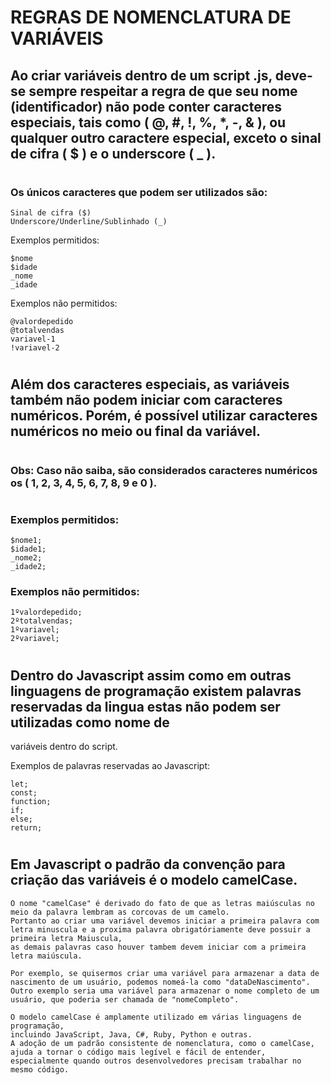 # REGRAS DE NOMENCLATURA DE VARIÁVEIS

## Ao criar variáveis dentro de um script .js, deve-se sempre respeitar a regra de que seu nome (identificador) não pode conter caracteres especiais, tais como ( @, #, !, %, *, -, & ), ou qualquer outro caractere especial, exceto o sinal de cifra ( $ ) e o underscore ( _ ).
#
### Os únicos caracteres que podem ser utilizados são:

    Sinal de cifra ($)
    Underscore/Underline/Sublinhado (_)

Exemplos permitidos:

    $nome
    $idade
    _nome
    _idade

Exemplos não permitidos:

    @valordepedido
    @totalvendas
    variavel-1
    !variavel-2
#
## Além dos caracteres especiais, as variáveis também não podem iniciar com caracteres numéricos. Porém, é possível utilizar caracteres numéricos no meio ou final da variável.
#
### Obs: Caso não saiba, são considerados caracteres numéricos os ( 1, 2, 3, 4, 5, 6, 7, 8, 9 e 0 ).
#
### Exemplos permitidos:

    $nome1;
    $idade1;
    _nome2;
    _idade2;

### Exemplos não permitidos:

    1ºvalordepedido;
    2ºtotalvendas;
    1ºvariavel;
    2ºvariavel;
#

## Dentro do Javascript assim como em outras linguagens de programação existem palavras reservadas da lingua estas não podem ser utilizadas como nome de 
variáveis dentro do script.

Exemplos de palavras reservadas ao Javascript:

    let;
    const;
    function;
    if;
    else;
    return;
#
## Em Javascript o padrão da convenção para criação das variáveis é o modelo camelCase.

    O nome "camelCase" é derivado do fato de que as letras maiúsculas no meio da palavra lembram as corcovas de um camelo. 
    Portanto ao criar uma variável devemos iniciar a primeira palavra com letra minuscula e a proxima palavra obrigatóriamente deve possuir a primeira letra Maiuscula,
    as demais palavras caso houver tambem devem iniciar com a primeira letra maiúscula.

    Por exemplo, se quisermos criar uma variável para armazenar a data de nascimento de um usuário, podemos nomeá-la como "dataDeNascimento". 
    Outro exemplo seria uma variável para armazenar o nome completo de um usuário, que poderia ser chamada de "nomeCompleto".

    O modelo camelCase é amplamente utilizado em várias linguagens de programação, 
    incluindo JavaScript, Java, C#, Ruby, Python e outras. 
    A adoção de um padrão consistente de nomenclatura, como o camelCase, ajuda a tornar o código mais legível e fácil de entender, 
    especialmente quando outros desenvolvedores precisam trabalhar no mesmo código.

